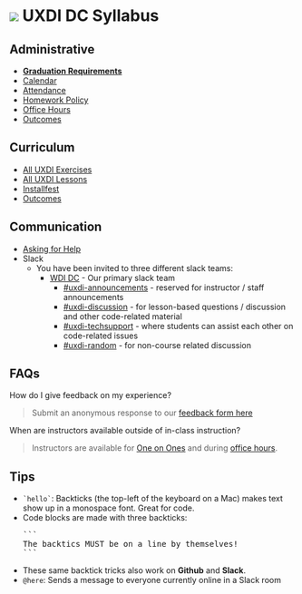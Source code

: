 # ![](https://camo.githubusercontent.com/6ce15b81c1f06d716d753a61f5db22375fa684da/68747470733a2f2f67612d646173682e73332e616d617a6f6e6177732e636f6d2f70726f64756374696f6e2f6173736574732f6c6f676f2d39663838616536633963333837313639306533333238306663663535376633332e706e67) UXDI DC Syllabus

## Administrative

- **[Graduation Requirements](graduation-requirements.md)**
- [Calendar](https://zachthomas.github.io/wdi17/)
- [Attendance](attendance.md)
- [Homework Policy](homework-policy.md)
- [Office Hours](office-hours.md)
- [Outcomes](https://github.com/ga-dc/outcomes)

## Curriculum

- [All UXDI Exercises](https://github.com/ga-wdi-exercises/)
- [All UXDI Lessons](https://git.generalassemb.ly/ga-wdi-lessons)
- [Installfest](https://github.com/ga-dc/installfest)
- [Outcomes](https://github.com/ga-dc-outcomes)

## Communication

- [Asking for Help](asking-for-help.md)
- Slack
  - You have been invited to three different slack teams:
    - [WDI DC](https://WDI-dc.slack.com) - Our primary slack team
      - [#uxdi-announcements](https://uxdi-dc.slack.com/messages/wdi17-announcements/) - reserved for instructor / staff announcements
      - [#uxdi-discussion](https://uxdi-dc.slack.com/messages/wdi17-discussion/) - for lesson-based questions / discussion and other code-related material
      - [#uxdi-techsupport](https://uxdi-dc.slack.com/messages/wdi17-techsupport/) - where students can assist each other on code-related issues
      - [#uxdi-random](https://uxdi-dc.slack.com/messages/wdi17-random/) - for non-course related discussion

## FAQs

How do I give feedback on my experience?

> Submit an anonymous response to our [feedback form here](https://docs.google.com/forms/u/1/d/10uz4L2kuKBrnIeGQmabJtihytdhHseKPksIhv-ItnwQ)

When are instructors available outside of in-class instruction?

> Instructors are available for [One on Ones](one-on-ones.md) and during [office hours](office-hours.md).

## Tips

- <code>&grave;hello&grave;</code>: Backticks (the top-left of the keyboard on a Mac) makes text show up in a monospace font. Great for code.
- Code blocks are made with three backticks:
  <pre>
  &grave;&grave;&grave;
  The backtics MUST be on a line by themselves!
  &grave;&grave;&grave;
  </pre>
- These same backtick tricks also work on **Github** and **Slack**.
- `@here`: Sends a message to everyone currently online in a Slack room

